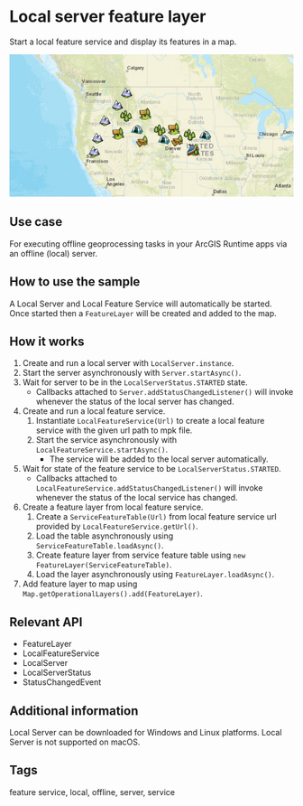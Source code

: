 # Local server feature layer

Start a local feature service and display its features in a map.

![Image of local server feature layer](LocalServerFeatureLayer.png)

## Use case

For executing offline geoprocessing tasks in your ArcGIS Runtime apps via an offline (local) server.

## How to use the sample

A Local Server and Local Feature Service will automatically be started. Once started then a `FeatureLayer` will be created and added to the map.

## How it works

1. Create and run a local server with `LocalServer.instance`.
2. Start the server asynchronously with `Server.startAsync()`.
3. Wait for server to be in the  `LocalServerStatus.STARTED` state.
   * Callbacks attached to `Server.addStatusChangedListener()` will invoke whenever the status of the local server has changed.
4. Create and run a local feature service.
   1. Instantiate `LocalFeatureService(Url)` to create  a local feature service with the given url path to mpk file.
   2. Start the service asynchronously with `LocalFeatureService.startAsync()`.
      * The service will be added to the local server automatically.
5. Wait for state of the feature service to be `LocalServerStatus.STARTED`.
   * Callbacks attached to `LocalFeatureService.addStatusChangedListener()` will invoke whenever the status of the local service has changed.
6. Create a feature layer from local feature service.
   1. Create a `ServiceFeatureTable(Url)` from local feature service url provided by `LocalFeatureService.getUrl()`.
   2. Load the table asynchronously using `ServiceFeatureTable.loadAsync()`.
   3. Create feature layer from service feature table using `new FeatureLayer(ServiceFeatureTable)`.
   4. Load the layer asynchronously using `FeatureLayer.loadAsync()`.
7. Add feature layer to map using `Map.getOperationalLayers().add(FeatureLayer)`.

## Relevant API

* FeatureLayer
* LocalFeatureService
* LocalServer
* LocalServerStatus
* StatusChangedEvent

## Additional information

Local Server can be downloaded for Windows and Linux platforms. Local Server is not supported on macOS.

## Tags

feature service, local, offline, server, service
